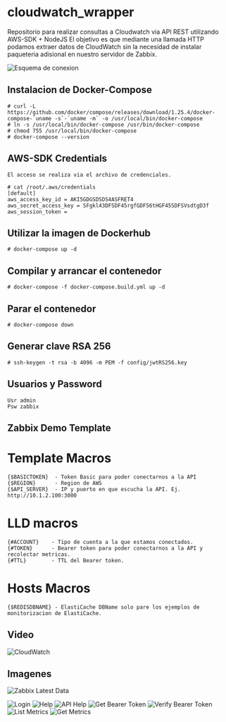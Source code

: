 # cloudwatch_wrapper
Repositorio para realizar consultas a Cloudwatch via API REST utilizando AWS-SDK + NodeJS
El objetivo es que mediante una llamada HTTP podamos extraer datos de CloudWatch sin la necesidad de instalar paqueteria adisional en nuestro servidor de Zabbix.

![Esquema de conexion](https://i.imgur.com/APbQZ7e.png)

## Instalacion de Docker-Compose
```
# curl -L https://github.com/docker/compose/releases/download/1.25.4/docker-compose-`uname -s`-`uname -m` -o /usr/local/bin/docker-compose
# ln -s /usr/local/bin/docker-compose /usr/bin/docker-compose
# chmod 755 /usr/local/bin/docker-compose
# docker-compose --version
```

## AWS-SDK Credentials
`El acceso se realiza via el archivo de credenciales.`

```
# cat /root/.aws/credentials
[default]
aws_access_key_id = AKI5GDGSDSDS4ASFRET4
aws_secret_access_key = SFgkl43DFSDF45rgfGDF56tHGF45SDFSVsdtgD3f
aws_session_token = 
```


## Utilizar la imagen de Dockerhub
```
# docker-compose up -d
```


## Compilar  y arrancar el contenedor
```
# docker-compose -f docker-compose.build.yml up -d
```


## Parar el contenedor
```
# docker-compose down

```


## Generar clave RSA 256
```
# ssh-keygen -t rsa -b 4096 -m PEM -f config/jwtRS256.key
```


## Usuarios y Password
```
Usr admin
Psw zabbix
```

## Zabbix Demo Template
# Template Macros
```
{$BASICTOKEN}  - Token Basic para poder conectarnos a la API
{$REGION}      - Region de AWS
{$API_SERVER}  - IP y puerto en que escucha la API. Ej. http://10.1.2.100:3000
```

# LLD macros
```
{#ACCOUNT}    - Tipo de cuenta a la que estamos conectados.
{#TOKEN}      - Bearer token para poder conectarnos a la API y recolectar metricas.
{#TTL}        - TTL del Bearer token.
```

# Hosts Macros
```
{$REDISDBNAME} - ElastiCache DBName solo pare los ejemplos de monitorizacion de ElastiCache.
```

## Video
![CloudWatch](https://user-images.githubusercontent.com/1693682/88439546-cb5c3000-ce0b-11ea-88ad-36d5fd3c7e7b.gif)

## Imagenes
![Zabbix Latest Data](https://i.imgur.com/Ocp3AJI.png)

![Login](https://imgur.com/cPtpBKH.png)
![Help](https://imgur.com/2lvcW1w.png)
![API Help](https://imgur.com/rui2PkF.png)
![Get Bearer Token](https://imgur.com/FqaasZb.png)
![Verify Bearer Token](https://imgur.com/JE8INef.png)
![List Metrics](https://imgur.com/GM1pO2L.png)
![Get Metrics](https://imgur.com/vB573t7.png)

